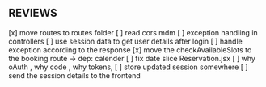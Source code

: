 ## REVIEWS

[x] move routes to routes folder
[ ] read cors mdm
[ ] exception handling in controllers
[ ] use session data to get user details after login
[ ] handle exception according to the response
[x] move the checkAvailableSlots to the booking route -> dep: calender
[ ] fix date slice Reservation.jsx
[ ] why oAuth , why code , why tokens,
[ ] store updated session somewhere
[ ] send the session details to the frontend
